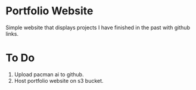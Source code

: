 # Portfolio Website
Simple website that displays projects I have finished in the past with github links.

# To Do
1. Upload pacman ai to github.
2. Host portfolio website on s3 bucket.

